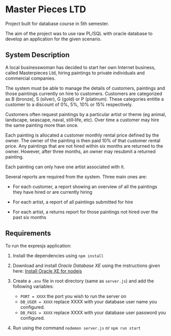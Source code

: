 # Master Pieces LTD

Project built for database course in 5th semester. 

The aim of the project was to use raw PL/SQL with oracle database to develop an application for the given scenario.

## System Description

A local businesswoman has decided to start her own Internet business, called Masterpieces Ltd, hiring 
paintings to private individuals and commercial companies.

The system must be able to manage the details of customers, paintings and those paintings currently on 
hire to customers. Customers are categorized as B (bronze), S (silver), G (gold) or P (platinum). These 
categories entitle a customer to a discount of 0%, 5%, 10% or 15% respectively. 

Customers often request paintings by a particular artist or theme (eg animal, landscape, seascape, naval, 
still‐life, etc). Over time a customer may hire the same painting more than once. 

Each painting is allocated a customer monthly rental price defined by the owner. The owner of the 
painting is then paid 10% of that customer rental price. Any paintings that are not hired within six months 
are returned to the owner. However, after three months, an owner may resubmit a returned painting. 

Each painting can only have one artist associated with it. 

Several reports are required from the system. Three main ones are: 

- For each customer, a report showing an overview of all the paintings they have hired or are currently 
hiring 

- For each artist, a report of all paintings submitted for hire 

- For each artist, a returns report for those paintings not hired over the past six months 

## Requirements

To run the expresjs application:

1. Install the dependencies using ```npm install```

2. Download and install *Oracle Database XE* using the instructions given here: [Install Oracle XE for nodejs](https://www.oracle.com/database/technologies/appdev/quickstartnodeonprem.html) 

3. Create a ```.env``` file in root directory (same as ```server.js```) and add the following variables:
    - ```PORT = XXXX``` the port you wish to run the server on 
    - ```DB_USER = XXXX``` replace XXXX with your database user name you configured.
    - ```DB_PASS = XXXX``` replace XXXX with your database user password you configured.

4. Run using the command ```nodemon server.js``` or ```npm run start```